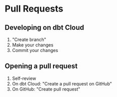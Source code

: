 # Pull Requests

## Developing on dbt Cloud

1. "Create branch"
2. Make your changes
3. Commit your changes

## Opening a pull request

1. Self-review
2. On dbt Cloud: "Create a pull request on GitHub"
3. On GitHub: "Create pull request"
